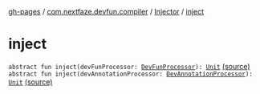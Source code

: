 [gh-pages](../../index.md) / [com.nextfaze.devfun.compiler](../index.md) / [Injector](index.md) / [inject](./inject.md)

# inject

`abstract fun inject(devFunProcessor: `[`DevFunProcessor`](../-dev-fun-processor/index.md)`): `[`Unit`](https://kotlinlang.org/api/latest/jvm/stdlib/kotlin/-unit/index.html) [(source)](https://github.com/NextFaze/dev-fun/tree/master/devfun-compiler/src/main/java/com/nextfaze/devfun/compiler/Dagger.kt#L44)
`abstract fun inject(devAnnotationProcessor: `[`DevAnnotationProcessor`](../-dev-annotation-processor/index.md)`): `[`Unit`](https://kotlinlang.org/api/latest/jvm/stdlib/kotlin/-unit/index.html) [(source)](https://github.com/NextFaze/dev-fun/tree/master/devfun-compiler/src/main/java/com/nextfaze/devfun/compiler/Dagger.kt#L45)